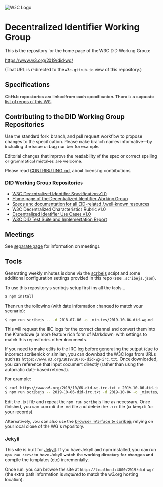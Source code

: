 
![W3C Logo](https://www.w3.org/Icons/w3c_home)

# Decentralized Identifier Working Group

This is the repository for the home page of the W3C DID Working Group:

https://www.w3.org/2019/did-wg/

(That URL is redirected to the `w3c.github.io` view of this repository.)

## Specifications

GitHub repositories are linked from each specification. There is a separate [list of repos of this WG](https://github.com/search?q=topic%3Adid-wg+org%3Aw3c&type=Repositories).


## Contributing to the DID Working Group Repositories

Use the standard fork, branch, and pull request workflow to propose changes to the specification. Please make branch names informative—by including the issue or bug number for example.

Editorial changes that improve the readability of the spec or correct spelling or grammatical mistakes are welcome.

Please read [CONTRIBUTING.md](CONTRIBUTING.md), about licensing contributions.

### DID Working Group Repositories

* [W3C Decentralized Identifier Specification v1.0](https://github.com/w3c/did-core)
* [Home page of the Decentralized Identifier Working Group](https://github.com/w3c/did-wg)
* [Specs and documentation for all DID-related /.well-known resources](https://github.com/decentralized-identity/.well-known)
* [W3C Decentralized Characteristics Rubric v1.0](https://github.com/w3c/did-rubric)
* [Decentralized Identifier Use Cases v1.0](https://github.com/w3c/did-use-cases)
* [W3C DID Test Suite and Implementation Report](https://github.com/w3c/did-test-suite)


## Meetings

See [separate page](https://www.w3.org/2019/did-wg/Meetings/) for information on meetings.


## Tools

Generating weekly minutes is done via the
[scribejs](https://github.com/w3c/scribejs) script and some additional
configuration settings provided in this repo (see `.scribejs.json`).

To use this repository's scribejs setup first install the tools...

```bash
$ npm install
```

Then run the following (with date
information changed to match your scenario):

```bash
$ npm run scribejs -- -d 2018-07-06 -o _minutes/2019-10-06-did-wg.md
```

This will request the IRC logs for the correct channel and convert them into
the Kramdown (a more feature rich form of Markdown) with settings to match this
repositories other documents.

If you need to make edits to the IRC log before generating the output (due to
incorrect scribenick or similar), you can download the W3C logs from URLs such
as `https://www.w3.org/2019/10/06-did-wg-irc.txt`. Once downloaded, you can
reference that input document directly (rather than using the automatic
date-based retrieval).

For example:

```bash
$ curl https://www.w3.org/2019/10/06-did-wg-irc.txt > 2019-10-06-did-irc.txt
$ npm run scribejs -- 2019-10-06-did-irc.txt -d 2019-10-06 -o _minutes/2019-10-06-did.md
```

Edit the .txt file and repeat the `npm run scribejs` line as necessary. Once
finished, you can commit the `.md` file and delete the `.txt` file (or keep it
for your records).

Alternatively, you can also use the [browser interface to scribejs](https://w3c.github.io/scribejs/BrowserView/) relying on your local clone of the WG's repository.

### Jekyll

This site is built for [Jekyll](https://jekyllrb.com/). If you have Jekyll
and npm installed, you can run `npm run serve` to have Jekyll watch the
working directory for changes and compile the templates (etc) incrementally.

Once run, you can browse the site at `http://localhost:4000/2019/did-wg/`
(the extra path information is *required* to match the w3.org hosting location).
